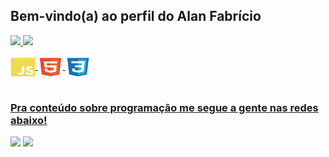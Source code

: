 ## Bem-vindo(a) ao perfil do Alan Fabrício 
 <div>
   <a href="https://github.com/AlanFabricioBarbosa">
   <img height="180em" src="https://github-readme-stats.vercel.app/api?username=AlanFabricioBarbosa&show_icons=true&theme=darkt&include_all_commits=true&count_private=true"/>
   <img height="180em" src="https://github-readme-stats.vercel.app/api/top-langs/?username=AlanFabricioBarbosa&layout=compact&langs_count=6&theme=dark"/>

</div>
<div style="display: inline_block"><br>
  <img align="center" alt="Js" height="30" width="40" src="https://raw.githubusercontent.com/devicons/devicon/master/icons/javascript/javascript-plain.svg">
  <img align="center" alt="HTML" height="30" width="40" src="https://raw.githubusercontent.com/devicons/devicon/master/icons/html5/html5-original.svg">
  <img align="center" alt="CSS" height="30" width="40" src="https://raw.githubusercontent.com/devicons/devicon/master/icons/css3/css3-original.svg">
</div>
 
 <br>
 
  ### Pra conteúdo sobre programação me segue a gente nas redes abaixo!
 
<div> 
  <a href = "mailto:alanfabriciobarbosa1@gmail.com"><img src="https://img.shields.io/badge/-Gmail-%23333?style=for-the-badge&logo=gmail&logoColor=white" target="_blank"></a>
  <a href="https://www.linkedin.com/in/alanfabríciodev/" target="_blank"><img src="https://img.shields.io/badge/-LinkedIn-%230077B5?style=for-the-badge&logo=linkedin&logoColor=white" target="_blank"></a> 
</div>
